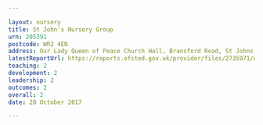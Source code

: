 ```yaml
---

layout: nursery
title: St John's Nursery Group
urn: 205391
postcode: WR2 4EN
address: Our Lady Queen of Peace Church Hall, Bransford Road, St Johns, Worcester, WR2 4EN
latestReportUrl: https://reports.ofsted.gov.uk/provider/files/2735971/urn/205391.pdf
teaching: 2
development: 2
leadership: 2
outcomes: 2
overall: 2
date: 20 October 2017

---
```

